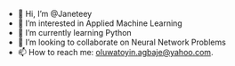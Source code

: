 - 👋 Hi, I’m @Janeteey
- 👀 I’m interested in Applied Machine Learning
- 🌱 I’m currently learning Python
- 💞️ I’m looking to collaborate on Neural Network Problems
- 📫 How to reach me: oluwatoyin.agbaje@yahoo.com.

<!---
Janeteey/Janeteey is a ✨ special ✨ repository because its `README.md` (this file) appears on your GitHub profile.
You can click the Preview link to take a look at your changes.
--->
